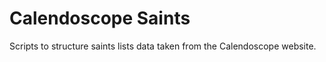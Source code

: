 # Calendoscope Saints

Scripts to structure saints lists data taken from the Calendoscope website.



